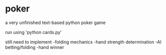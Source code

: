 # poker
a very unfinished text-based python poker game

run using 'python cards.py'

still need to implement
-folding mechanics
-hand strength determination
-AI betting/folding
-hand winner
